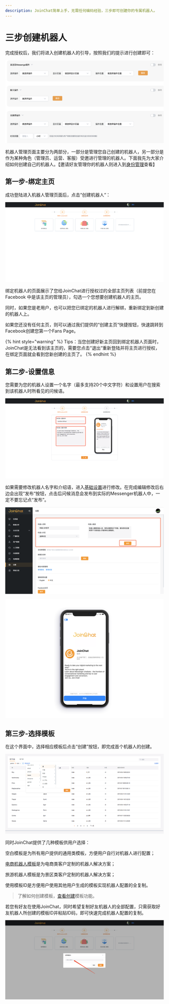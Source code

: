 ```yaml
---
description: JoinChat简单上手，无需任何编码经验，三步即可创建你的专属机器人。
---
```


# 三步创建机器人

完成授权后，我们将进入创建机器人的引导，按照我们的提示进行创建即可：

![&#x673A;&#x5668;&#x4EBA;&#x7BA1;&#x7406;&#x9875;&#x9762;](../.gitbook/assets/image%20%28159%29.png)

机器人管理页面主要分为两部分，一部分是管理您自己创建的机器人，另一部分是作为某种角色（管理员、运营、客服）受邀进行管理的机器人。下面我先为大家介绍如何创建自己的机器人。【邀请好友管理你的机器人则进入到[身份管理](../she-zhi/ji-chu-she-zhi/shen-fen-guan-li.md)查看】

## 第一步-绑定主页

成功登陆进入机器人管理页面后，点击“创建机器人“：

![&#x7ED1;&#x5B9A;&#x673A;&#x5668;&#x4EBA;](../.gitbook/assets/image%20%28133%29.png)

绑定机器人的页面展示了您给JoinChat进行授权过的全部主页列表（前提您在Facebook 中是该主页的管理员），勾选一个您想要创建机器人的主页。

同时，如果您是老用户，也可以把您已绑定的机器人进行解绑，重新绑定到新创建的机器人上。

如果您还没有任何主页，则可以通过我们提供的“创建主页“快捷按钮，快速跳转到Facebook创建您第一个Fans Page。

{% hint style="warning" %}
Tips：当您创建好新主页回到绑定机器人页面时，JoinChat是无法看到该主页的，需要您点击“退出“重新登陆并将主页进行授权，在绑定页面就会看到您新创建的主页了。
{% endhint %}

## 第二步-设置信息

您需要为您的机器人设置一个名字（最多支持20个中文字符）和设置用户在搜索到该机器人时所看见的问候语。

![&#x8BBE;&#x7F6E;&#x57FA;&#x7840;&#x4FE1;&#x606F;](../.gitbook/assets/image%20%28111%29.png)

如果需要修改机器人名字和介绍语，进入[基础设置](../she-zhi/ji-chu-she-zhi/)进行修改。在完成编辑修改后右边会出现“发布“按钮，点击后问候消息会发布到实际的Messenger机器人中，一定不要忘记点“发布”。

![&#x4FEE;&#x6539;&#x673A;&#x5668;&#x4EBA;&#x57FA;&#x7840;&#x4FE1;&#x606F;](../.gitbook/assets/image%20%2869%29.png)

![&#x793A;&#x4F8B;&#x56FE;](../.gitbook/assets/image%20%2856%29.png)

## 第三步-选择模板

在这个界面中，选择相应模板后点击“创建”按钮，即完成首个机器人的创建。

![&#x9009;&#x62E9;&#x6A21;&#x677F;](../.gitbook/assets/image%20%28134%29.png)

同时JoinChat提供了几种模板供用户选择：

空白模板是为所有用户提供的通用类模板，方便用户自行对机器人进行配置；

[电商机器人模板](../advanced-functions/dian-shang-guan-li-1.md)是为电商类客户定制的机器人解决方案；

旅游机器人模板是为景区类客户定制的机器人解决方案；

使用模板ID是方便用户使用其他用户生成的模板实现机器人配置的全复制。

> 了解如何创建模板，[查看创建](../she-zhi/ji-chu-she-zhi/chuang-jian-mo-ban.md)模板功能。

若您有好友在使用JoinChat，同时希望复制好友机器人的全部配置，只需获取好友机器人所创建的模板ID并粘贴ID码，即可快速完成机器人配置的复制。 

![&#x4F7F;&#x7528;&#x6A21;&#x677F;ID](../.gitbook/assets/image%20%2817%29.png)



